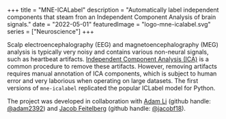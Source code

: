 +++
title = "MNE-ICALabel"
description = "Automatically label independent components that steam fron an Independent Component Analysis of brain signals."
date = "2022-05-01"
featuredImage = "logo-mne-icalabel.svg"
series = ["Neuroscience"]
+++

Scalp electroencephalography (EEG) and magnetoencephalography (MEG) analysis is
typically very noisy and contains various non-neural signals, such as heartbeat
artifacts. [Independent Component Analysis (ICA)](https://en.wikipedia.org/wiki/Independent_component_analysis)
is a common procedure to remove these artifacts. However, removing artifacts requires
manual annotation of ICA components, which is subject to human error and very laborious
when operating on large datasets. The first versions of `mne-icalabel` replicated the
popular ICLabel model for Python.

The project was developed in collaboration with [Adam Li](https://adam2392.github.io/)
(github handle: [@adam2392](https://github.com/adam2392)) and
[Jacob Feitelberg](https://github.com/jacobf18) (github handle:
[@jacobf18](https://github.com/jacobf18)).
